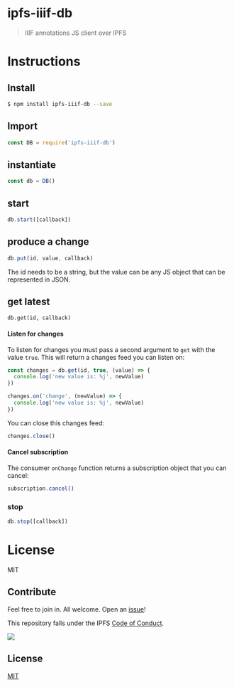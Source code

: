 # ipfs-iiif-db

> IIIF annotations JS client over IPFS

# Instructions

## Install

```sh
$ npm install ipfs-iiif-db --save
```

## Import


```js
const DB = require('ipfs-iiif-db')
```

## instantiate

```js
const db = DB()
```

## start


```js
db.start([callback])
```

## produce a change

```js
db.put(id, value, callback)
```

The id needs to be a string, but the value can be any JS object that can be represented in JSON.

## get latest

```
db.get(id, callback)
```

#### Listen for changes

To listen for changes you must pass a second argument to `get` with the value `true`. This will return a changes feed you can listen on:

```js
const changes = db.get(id, true, (value) => {
  console.log('new value is: %j', newValue)
})

changes.on('change', (newValue) => {
  console.log('new value is: %j', newValue)
})
```

You can close this changes feed:

```js
changes.close()
```

#### Cancel subscription

The consumer `onChange` function returns a subscription object that you can cancel:

```js
subscription.cancel()
```


### stop


```js
db.stop([callback])
```


# License

MIT

## Contribute

Feel free to join in. All welcome. Open an [issue](https://github.com/ipfs/js-ipfs-unixfs-engine/issues)!

This repository falls under the IPFS [Code of Conduct](https://github.com/ipfs/community/blob/master/code-of-conduct.md).

[![](https://cdn.rawgit.com/jbenet/contribute-ipfs-gif/master/img/contribute.gif)](https://github.com/ipfs/community/blob/master/contributing.md)

## License

[MIT](LICENSE)
